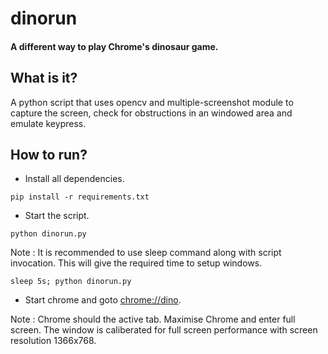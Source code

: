 # dinorun
#### A different way to play Chrome's dinosaur game.

## What is it?
A python script that uses opencv and multiple-screenshot module to capture the screen, check for obstructions in an windowed area and emulate keypress.

## How to run?
* Install all dependencies.
```
pip install -r requirements.txt
```
* Start the script.
```
python dinorun.py
```
Note : It is recommended to use sleep command along with script invocation. This will give the required time to setup windows. 
```
sleep 5s; python dinorun.py
``` 
* Start chrome and goto [chrome://dino](chrome://dino).

Note : Chrome should the active tab. Maximise Chrome and enter full screen. The window is caliberated for full screen performance with screen resolution 1366x768.
